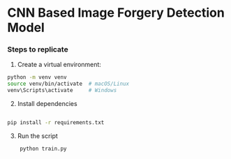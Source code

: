 # CNN Based Image Forgery Detection Model

### Steps to replicate

1. Create a virtual environment:

```bash
python -m venv venv
source venv/bin/activate  # macOS/Linux
venv\Scripts\activate     # Windows
```

2. Install dependencies

```bash

pip install -r requirements.txt
```

3. Run the script

```bash
    python train.py
```
